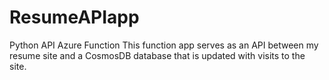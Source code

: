 # ResumeAPIapp
Python API Azure Function
This function app serves as an API between my resume site and a CosmosDB database that is updated with visits to the site.

